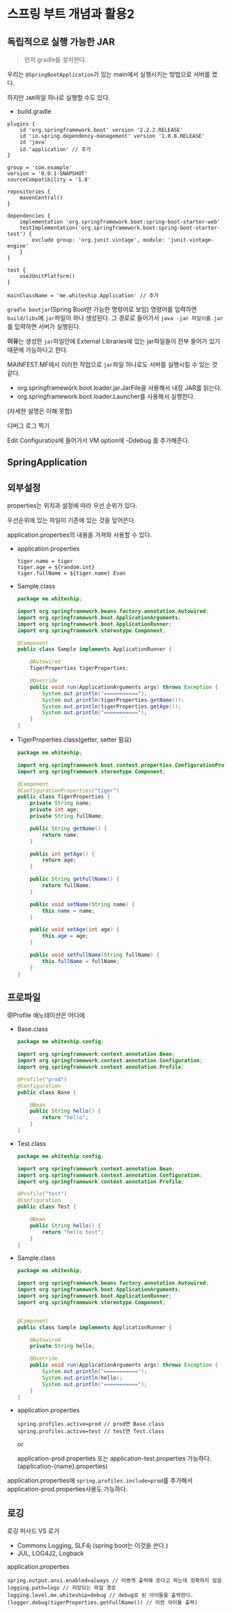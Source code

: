 # 스프링 부트 개념과 활용2

## 독립적으로 실행 가능한 JAR

> 먼저 gradle를 설치한다.

우리는 `@SpringBootApplication`가 있는 main에서 실행시키는 방법으로 서버를 켰다. 

하지만 `JAR`파일 하나로 실행할 수도 있다.

- build.gradle

```
plugins {
    id 'org.springframework.boot' version '2.2.2.RELEASE'
    id 'io.spring.dependency-management' version '1.0.8.RELEASE'
    id 'java'
    id 'application' // 추가
}

group = 'com.example'
version = '0.0.1-SNAPSHOT'
sourceCompatibility = '1.8'

repositories {
    mavenCentral()
}

dependencies {
    implementation 'org.springframework.boot:spring-boot-starter-web'
    testImplementation('org.springframework.boot:spring-boot-starter-test') {
        exclude group: 'org.junit.vintage', module: 'junit-vintage-engine'
    }
}

test {
    useJUnitPlatform()
}

mainClassName = 'me.whiteship.Application' // 추가
```

`gradle bootjar`(Spring Boot만 가능한 명령어로 보임) 명령어를 입력하면 `build/libs`에 `jar`파일이 하나 생성된다. 그 경로로 들어가서 `java -jar 파일이름.jar`를 입력하면 서버가 실행된다.

**이유**는 생성한 `jar`파일안에 External Libraries에 있는 jar파일들이 전부 들어가 있기 때문에 가능하다고 한다.

MAINFEST.MF에서 이러한 작업으로 `jar`파일 하나로도 서버를 실행시킬 수 있는 것 같다.

- org.springframework.boot.loader.jar.JarFile을 사용해서 내장 JAR를 읽는다.
- org.springframework.boot.loader.Launcher를 사용해서 실행한다.

(자세한 설명은 이해 못함)

디버그 로그 찍기

Edit Configuratios에 들어가서 VM option에 -Ddebug 를 추가해준다.

## SpringApplication



## 외부설정

properties는 위치과 설정에 따라 우선 순위가 있다. 

우선순위에 있는 파일이 기존에 있는 것을 덮어쓴다.

application.properties의 내용을 가져와 사용할 수 있다.

- application.properties

  ```
  tiger.name = tiger
  tiger.age = ${random.int}
  tiger.fullName = ${tiger.name} Evan
  ```

- Sample.class

  ```java
  package me.whiteship;
  
  import org.springframework.beans.factory.annotation.Autowired;
  import org.springframework.boot.ApplicationArguments;
  import org.springframework.boot.ApplicationRunner;
  import org.springframework.stereotype.Component;
  
  @Component
  public class Sample implements ApplicationRunner {
  
      @Autowired
      TigerProperties tigerProperties;
  
      @Override
      public void run(ApplicationArguments args) throws Exception {
          System.out.println("===========");
          System.out.println(tigerProperties.getName());
          System.out.println(tigerProperties.getAge());
          System.out.println("===========");
      }
  }
  ```

- TigerProperties.class(getter, setter 필요)

  ```java
  package me.whiteship;
  
  import org.springframework.boot.context.properties.ConfigurationProperties;
  import org.springframework.stereotype.Component;
  
  @Component
  @ConfigurationProperties("tiger")
  public class TigerProperties {
      private String name;
      private int age;
      private String fullName;
  
      public String getName() {
          return name;
      }
  
      public int getAge() {
          return age;
      }
  
      public String getFullName() {
          return fullName;
      }
  
      public void setName(String name) {
          this.name = name;
      }
  
      public void setAge(int age) {
          this.age = age;
      }
  
      public void setFullName(String fullName) {
          this.fullName = fullName;
      }
  }
  ```

## 프로파일

@Profile 애노테이션은 어디에

- Base.class

  ```java
  package me.whiteship.config;
  
  import org.springframework.context.annotation.Bean;
  import org.springframework.context.annotation.Configuration;
  import org.springframework.context.annotation.Profile;
  
  @Profile("prod")
  @Configuration
  public class Base {
  
      @Bean
      public String hello() {
          return "hello";
      }
  }
  ```

- Test.class

  ```java
  package me.whiteship.config;
  
  import org.springframework.context.annotation.Bean;
  import org.springframework.context.annotation.Configuration;
  import org.springframework.context.annotation.Profile;
  
  @Profile("test")
  @Configuration
  public class Test {
  
      @Bean
      public String hello() {
          return "hello test";
      }
  }
  ```

- Sample.class

  ```java
  package me.whiteship;
  
  import org.springframework.beans.factory.annotation.Autowired;
  import org.springframework.boot.ApplicationArguments;
  import org.springframework.boot.ApplicationRunner;
  import org.springframework.stereotype.Component;
  
  
  @Component
  public class Sample implements ApplicationRunner {
  
      @Autowired
      private String hello;
  
      @Override
      public void run(ApplicationArguments args) throws Exception {
          System.out.println("===========");
          System.out.println(hello);
          System.out.println("===========");
      }
  }
  ```

- application.properties

  ```
  spring.profiles.active=prod // prod면 Base.class
  spring.profiles.active=test // test면 Test.class
  ```

  or

  application-prod.properties 또는 application-test.properties 가능하다. (application-{name}.properties)

application.properties에 `spring.profiles.include=prod`를 추가해서 application-prod.properties사용도 가능하다.

## 로깅

로깅 퍼사드 VS 로거

- Commons Logging, SLF4j (spring boot는 이것을 쓴다.)
- JUL, LOG4J2, Logback

application.properties

```
spring.output.ansi.enabled=always // 이쁘게 출력해 준다고 하는데 정확하지 않음
logging.path=logs // 저장되는 파일 경로
logging.level.me.whiteship=debug // debug로 된 아이들을 출력한다. (logger.debug(tigerProperties.getFullName()) // 이런 아이들 출력)
```



